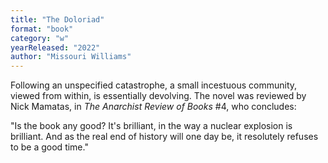 ```yaml
---
title: "The Doloriad"
format: "book"
category: "w"
yearReleased: "2022"
author: "Missouri Williams"
---
```

Following an unspecified catastrophe, a small incestuous community, viewed from within, is essentially devolving. The novel was reviewed by Nick Mamatas, in _The Anarchist Review of Books_ #4, who concludes:

"Is the book any good? It's brilliant, in the way a nuclear explosion is brilliant. And as the real end of history will one day be, it resolutely refuses to be a good time."


